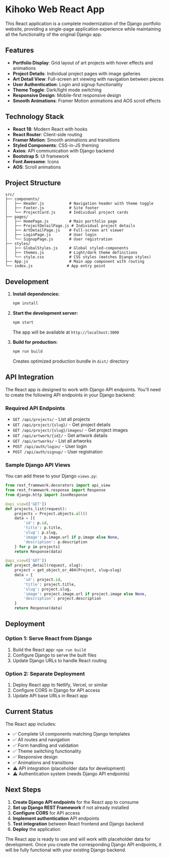 # Kihoko Web React App

This React application is a complete modernization of the Django portfolio website, providing a single-page application experience while maintaining all the functionality of the original Django app.

## Features

- **Portfolio Display**: Grid layout of art projects with hover effects and animations
- **Project Details**: Individual project pages with image galleries
- **Art Detail View**: Full-screen art viewing with navigation between pieces
- **User Authentication**: Login and signup functionality
- **Theme Toggle**: Dark/light mode switching
- **Responsive Design**: Mobile-first responsive design
- **Smooth Animations**: Framer Motion animations and AOS scroll effects

## Technology Stack

- **React 18**: Modern React with hooks
- **React Router**: Client-side routing
- **Framer Motion**: Smooth animations and transitions
- **Styled Components**: CSS-in-JS theming
- **Axios**: API communication with Django backend
- **Bootstrap 5**: UI framework
- **Font Awesome**: Icons
- **AOS**: Scroll animations

## Project Structure

```
src/
├── components/
│   ├── Header.js           # Navigation header with theme toggle
│   ├── Footer.js           # Site footer
│   └── ProjectCard.js      # Individual project cards
├── pages/
│   ├── HomePage.js         # Main portfolio page
│   ├── ProjectDetailPage.js # Individual project details
│   ├── ArtDetailPage.js    # Full-screen art viewer
│   ├── LoginPage.js        # User login
│   └── SignupPage.js       # User registration
├── styles/
│   ├── GlobalStyles.js     # Global styled-components
│   ├── themes.js           # Light/dark theme definitions
│   └── style.css           # CSS styles (matches Django styles)
├── App.js                  # Main app component with routing
└── index.js               # App entry point
```

## Development

1. **Install dependencies:**
   ```bash
   npm install
   ```

2. **Start the development server:**
   ```bash
   npm start
   ```
   The app will be available at `http://localhost:3000`

3. **Build for production:**
   ```bash
   npm run build
   ```
   Creates optimized production bundle in `dist/` directory

## API Integration

The React app is designed to work with Django API endpoints. You'll need to create the following API endpoints in your Django backend:

### Required API Endpoints

- `GET /api/projects/` - List all projects
- `GET /api/project/{slug}/` - Get project details
- `GET /api/project/{slug}/images/` - Get project images
- `GET /api/artwork/{id}/` - Get artwork details
- `GET /api/artworks/` - List all artworks
- `POST /api/auth/login/` - User login
- `POST /api/auth/signup/` - User registration

### Sample Django API Views

You can add these to your Django `views.py`:

```python
from rest_framework.decorators import api_view
from rest_framework.response import Response
from django.http import JsonResponse

@api_view(['GET'])
def projects_list(request):
    projects = Project.objects.all()
    data = [{
        'id': p.id,
        'title': p.title,
        'slug': p.slug,
        'image': p.image.url if p.image else None,
        'description': p.description
    } for p in projects]
    return Response(data)

@api_view(['GET'])
def project_detail(request, slug):
    project = get_object_or_404(Project, slug=slug)
    data = {
        'id': project.id,
        'title': project.title,
        'slug': project.slug,
        'image': project.image.url if project.image else None,
        'description': project.description
    }
    return Response(data)
```

## Deployment

### Option 1: Serve React from Django
1. Build the React app: `npm run build`
2. Configure Django to serve the built files
3. Update Django URLs to handle React routing

### Option 2: Separate Deployment
1. Deploy React app to Netlify, Vercel, or similar
2. Configure CORS in Django for API access
3. Update API base URLs in React app

## Current Status

The React app includes:
- ✅ Complete UI components matching Django templates
- ✅ All routes and navigation
- ✅ Form handling and validation
- ✅ Theme switching functionality
- ✅ Responsive design
- ✅ Animations and transitions
- ⚠️ API integration (placeholder data for development)
- ⚠️ Authentication system (needs Django API endpoints)

## Next Steps

1. **Create Django API endpoints** for the React app to consume
2. **Set up Django REST Framework** if not already installed
3. **Configure CORS** for API access
4. **Implement authentication** API endpoints
5. **Test integration** between React frontend and Django backend
6. **Deploy** the application

The React app is ready to use and will work with placeholder data for development. Once you create the corresponding Django API endpoints, it will be fully functional with your existing Django backend.
